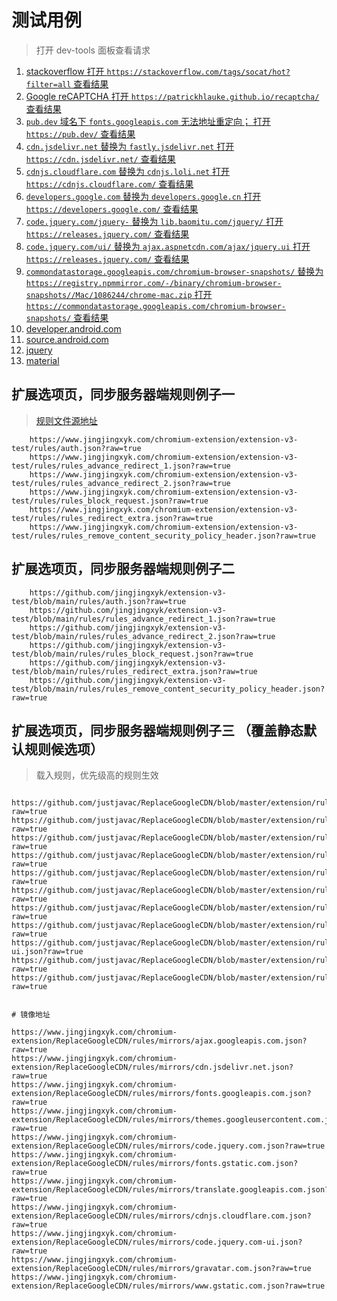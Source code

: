 # 测试用例

> 打开 dev-tools 面板查看请求

1. [stackoverflow 打开 `https://stackoverflow.com/tags/socat/hot?filter=all` 查看结果](https://stackoverflow.com/tags/socat/hot?filter=all)
1. [Google reCAPTCHA 打开 `https://patrickhlauke.github.io/recaptcha/` 查看结果](https://patrickhlauke.github.io/recaptcha/)
1. [ `pub.dev` 域名下 `fonts.googleapis.com` 无法地址重定向； 打开 `https://pub.dev/` 查看结果](https://pub.dev/)
1. [`cdn.jsdelivr.net` 替换为 `fastly.jsdelivr.net` 打开 `https://cdn.jsdelivr.net/` 查看结果 ](https://cdn.jsdelivr.net/npm/jquery@3/dist/jquery.min.js)
1. [`cdnjs.cloudflare.com` 替换为 `cdnjs.loli.net` 打开 `https://cdnjs.cloudflare.com/` 查看结果 ](https://cdnjs.cloudflare.com/ajax/libs/reveal.js/4.1.2/reveal.min.css)
1. [`developers.google.com` 替换为 `developers.google.cn` 打开 `https://developers.google.com/` 查看结果 ](https://developers.google.com)
1. [`code.jquery.com/jquery-` 替换为 `lib.baomitu.com/jquery/` 打开 `https://releases.jquery.com/` 查看结果 ](https://releases.jquery.com/)
1. [`code.jquery.com/ui/` 替换为 `ajax.aspnetcdn.com/ajax/jquery.ui` 打开 `https://releases.jquery.com/` 查看结果 ](https://releases.jquery.com/)
1. [`commondatastorage.googleapis.com/chromium-browser-snapshots/` 替换为 `https://registry.npmmirror.com/-/binary/chromium-browser-snapshots//Mac/1086244/chrome-mac.zip` 打开 `https://commondatastorage.googleapis.com/chromium-browser-snapshots/` 查看结果 ](https://commondatastorage.googleapis.com/chromium-browser-snapshots/Mac/1086244/chrome-mac.zip)
1. [developer.android.com](https://developer.android.com/?hl=zh-cn)
1. [source.android.com](https://source.android.com)
1. [jquery](https://releases.jquery.com/)
1. [material](https://m3.material.io/)


## 扩展选项页，同步服务器端规则例子一

> [规则文件源地址](https://github.com/jingjingxyk/extension-v3-test/tree/main/rules/)

```text
    https://www.jingjingxyk.com/chromium-extension/extension-v3-test/rules/auth.json?raw=true
    https://www.jingjingxyk.com/chromium-extension/extension-v3-test/rules/rules_advance_redirect_1.json?raw=true
    https://www.jingjingxyk.com/chromium-extension/extension-v3-test/rules/rules_advance_redirect_2.json?raw=true
    https://www.jingjingxyk.com/chromium-extension/extension-v3-test/rules/rules_block_request.json?raw=true
    https://www.jingjingxyk.com/chromium-extension/extension-v3-test/rules/rules_redirect_extra.json?raw=true
    https://www.jingjingxyk.com/chromium-extension/extension-v3-test/rules/rules_remove_content_security_policy_header.json?raw=true

```

## 扩展选项页，同步服务器端规则例子二

```text
    https://github.com/jingjingxyk/extension-v3-test/blob/main/rules/auth.json?raw=true
    https://github.com/jingjingxyk/extension-v3-test/blob/main/rules/rules_advance_redirect_1.json?raw=true
    https://github.com/jingjingxyk/extension-v3-test/blob/main/rules/rules_advance_redirect_2.json?raw=true
    https://github.com/jingjingxyk/extension-v3-test/blob/main/rules/rules_block_request.json?raw=true
    https://github.com/jingjingxyk/extension-v3-test/blob/main/rules/rules_redirect_extra.json?raw=true
    https://github.com/jingjingxyk/extension-v3-test/blob/main/rules/rules_remove_content_security_policy_header.json?raw=true

```

## 扩展选项页，同步服务器端规则例子三 （覆盖静态默认规则候选项）

> 载入规则，优先级高的规则生效

```text

https://github.com/justjavac/ReplaceGoogleCDN/blob/master/extension/rules/mirrors/ajax.googleapis.com.json?raw=true
https://github.com/justjavac/ReplaceGoogleCDN/blob/master/extension/rules/mirrors/cdn.jsdelivr.net.json?raw=true
https://github.com/justjavac/ReplaceGoogleCDN/blob/master/extension/rules/mirrors/fonts.googleapis.com.json?raw=true
https://github.com/justjavac/ReplaceGoogleCDN/blob/master/extension/rules/mirrors/themes.googleusercontent.com.json?raw=true
https://github.com/justjavac/ReplaceGoogleCDN/blob/master/extension/rules/mirrors/code.jquery.com.json?raw=true
https://github.com/justjavac/ReplaceGoogleCDN/blob/master/extension/rules/mirrors/fonts.gstatic.com.json?raw=true
https://github.com/justjavac/ReplaceGoogleCDN/blob/master/extension/rules/mirrors/translate.googleapis.com.json?raw=true
https://github.com/justjavac/ReplaceGoogleCDN/blob/master/extension/rules/mirrors/cdnjs.cloudflare.com.json?raw=true
https://github.com/justjavac/ReplaceGoogleCDN/blob/master/extension/rules/mirrors/code.jquery.com-ui.json?raw=true
https://github.com/justjavac/ReplaceGoogleCDN/blob/master/extension/rules/mirrors/gravatar.com.json?raw=true
https://github.com/justjavac/ReplaceGoogleCDN/blob/master/extension/rules/mirrors/www.gstatic.com.json?raw=true


# 镜像地址

https://www.jingjingxyk.com/chromium-extension/ReplaceGoogleCDN/rules/mirrors/ajax.googleapis.com.json?raw=true
https://www.jingjingxyk.com/chromium-extension/ReplaceGoogleCDN/rules/mirrors/cdn.jsdelivr.net.json?raw=true
https://www.jingjingxyk.com/chromium-extension/ReplaceGoogleCDN/rules/mirrors/fonts.googleapis.com.json?raw=true
https://www.jingjingxyk.com/chromium-extension/ReplaceGoogleCDN/rules/mirrors/themes.googleusercontent.com.json?raw=true
https://www.jingjingxyk.com/chromium-extension/ReplaceGoogleCDN/rules/mirrors/code.jquery.com.json?raw=true
https://www.jingjingxyk.com/chromium-extension/ReplaceGoogleCDN/rules/mirrors/fonts.gstatic.com.json?raw=true
https://www.jingjingxyk.com/chromium-extension/ReplaceGoogleCDN/rules/mirrors/translate.googleapis.com.json?raw=true
https://www.jingjingxyk.com/chromium-extension/ReplaceGoogleCDN/rules/mirrors/cdnjs.cloudflare.com.json?raw=true
https://www.jingjingxyk.com/chromium-extension/ReplaceGoogleCDN/rules/mirrors/code.jquery.com-ui.json?raw=true
https://www.jingjingxyk.com/chromium-extension/ReplaceGoogleCDN/rules/mirrors/gravatar.com.json?raw=true
https://www.jingjingxyk.com/chromium-extension/ReplaceGoogleCDN/rules/mirrors/www.gstatic.com.json?raw=true

```


